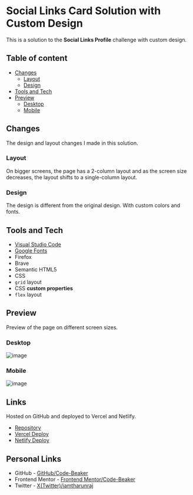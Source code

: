 # Social Links Card Solution with Custom Design

This is a solution to the **Social Links Profile** challenge with custom design.

## Table of content

- [Changes](#changes)
  - [Layout](#layout)
  - [Design](#design)
- [Tools and Tech](#tools-and-tech)
- [Preview](#preview)
  - [Desktop](#desktop)
  - [Mobile](#mobile)

## Changes

The design and layout changes I made in this solution.

### Layout

On bigger screens, the page has a 2-column layout and as the screen size decreases, the layout shifts to a single-column layout.

### Design

The design is different from the original design. With custom colors and fonts.

## Tools and Tech

- [Visual Studio Code](https://code.visualstudio.com)
- [Google Fonts](https://fonts.google.com)
- Firefox
- Brave
- Semantic HTML5
- CSS
- `grid` layout
- CSS **custom properties**
- `flex` layout

## Preview

Preview of the page on different screen sizes.

### Desktop

![image](https://github.com/Code-Beaker/social-links-code-beaker/assets/99812762/cbbb2725-2514-4616-a202-fa5692cbca23)

### Mobile

![image](https://github.com/Code-Beaker/social-links-code-beaker/assets/99812762/164aaa37-28a8-45de-9b30-6863d732559a)

## Links

Hosted on GitHub and deployed to Vercel and Netlify.

- [Repository](https://github.com/Code-Beaker/social-links-code-beaker)
- [Vercel Deploy](https://social-links-code-beaker-custom.vercel.app/)
- [Netlify Deploy](https://social-links-profile-code-beaker.netlify.app/)

## Personal Links

- GitHub - [GitHub/Code-Beaker](https://github.com/Code-Beaker)
- Frontend Mentor - [Frontend Mentor/Code-Beaker](https://frontendmentor.io/profile/Code-Beaker)
- Twitter - [X(Twitter)/iamtharunraj](https://x.com/@iamtharunraj)
